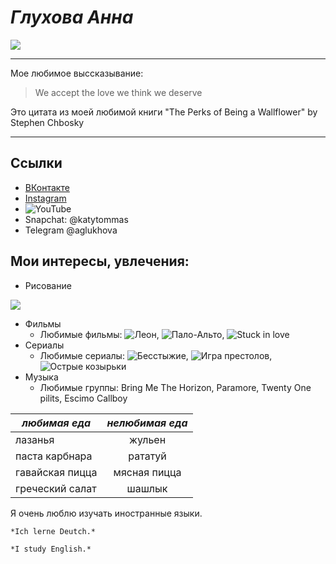 # *Глухова Анна*

![](https://pp.userapi.com/c840136/v840136116/32105/Xeo0P0iCgI0.jpg)

**********
Мое любимое выссказывание:
>We accept the love we think we deserve

Это цитата из моей любимой книги "The Perks of Being a Wallflower" by Stephen Chbosky
***********

## Ссылки

* [ВКонтакте](https://vk.com/punkasadaisy)  
* [Instagram](https://www.instagram.com/rxxmona/) 
* ![YouTube](https://www.youtube.com/channel/UC2vP6WuUNSg5CtgOfgC18pg)
* Snapchat: @katytommas
* Telegram @aglukhova

## Мои интересы, увлечения:
+ Рисование 

![](https://pp.userapi.com/c837221/v837221517/556e5/Azy2r1AbZ0A.jpg)

+ Фильмы 
   - Любимые фильмы: ![Леон](https://www.kinopoisk.ru/film/leon-1994-389/), ![Пало-Альто](https://www.kinopoisk.ru/film/palo-alto-2013-714101/), ![Stuck in love](https://www.kinopoisk.ru/film/zastryal-v-lyubvi-2012-665121/) 
+ Сериалы 
   - Любимые сериалы: ![Бесстыжие](https://www.kinopoisk.ru/film/besstydniki-2011-571335/), ![Игра престолов](https://www.kinopoisk.ru/film/igra-prestolov-2011-464963/), ![Острые козырьки](https://www.kinopoisk.ru/film/ostrye-kozyrki-2013-716587/)
+ Музыка
   - Любимые группы: Bring Me The Horizon, Paramore, Twenty One pilits, Escimo Callboy
   
   
***любимая еда***|***нелюбимая еда***|
---|:---:
лазанья|жульен|
паста карбнара|рататуй
гавайская пицца|мясная пицца
греческий салат|шашлык

Я очень люблю изучать иностранные языки. 

    *Ich lerne Deutch.*

    *I study English.*

